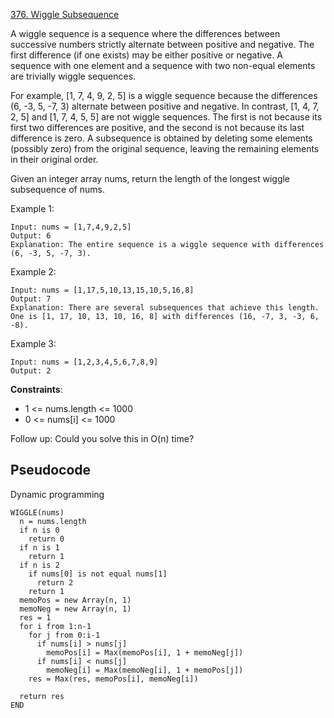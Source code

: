 [376. Wiggle Subsequence](https://leetcode.com/problems/wiggle-subsequence/)

A wiggle sequence is a sequence where the differences between successive numbers strictly alternate between positive and negative. The first difference (if one exists) may be either positive or negative. A sequence with one element and a sequence with two non-equal elements are trivially wiggle sequences.

For example, [1, 7, 4, 9, 2, 5] is a wiggle sequence because the differences (6, -3, 5, -7, 3) alternate between positive and negative.
In contrast, [1, 4, 7, 2, 5] and [1, 7, 4, 5, 5] are not wiggle sequences. The first is not because its first two differences are positive, and the second is not because its last difference is zero.
A subsequence is obtained by deleting some elements (possibly zero) from the original sequence, leaving the remaining elements in their original order.

Given an integer array nums, return the length of the longest wiggle subsequence of nums.

Example 1:

```
Input: nums = [1,7,4,9,2,5]
Output: 6
Explanation: The entire sequence is a wiggle sequence with differences (6, -3, 5, -7, 3).
```

Example 2:

```
Input: nums = [1,17,5,10,13,15,10,5,16,8]
Output: 7
Explanation: There are several subsequences that achieve this length.
One is [1, 17, 10, 13, 10, 16, 8] with differences (16, -7, 3, -3, 6, -8).
```

Example 3:

```
Input: nums = [1,2,3,4,5,6,7,8,9]
Output: 2
```

**Constraints**:

-   1 <= nums.length <= 1000
-   0 <= nums[i] <= 1000

Follow up: Could you solve this in O(n) time?

## Pseudocode

Dynamic programming

```
WIGGLE(nums)
  n = nums.length
  if n is 0
    return 0
  if n is 1
    return 1
  if n is 2
    if nums[0] is not equal nums[1]
      return 2
    return 1
  memoPos = new Array(n, 1)
  memoNeg = new Array(n, 1)
  res = 1
  for i from 1:n-1
    for j from 0:i-1
      if nums[i] > nums[j]
        memoPos[i] = Max(memoPos[i], 1 + memoNeg[j])
      if nums[i] < nums[j]
        memoNeg[i] = Max(memoNeg[i], 1 + memoPos[j])
    res = Max(res, memoPos[i], memoNeg[i])

  return res
END
```
